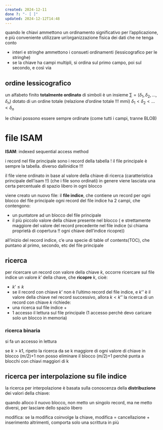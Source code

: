 ```yaml
---
created: 2024-12-11
done ?: "- [ ]"
updated: 2024-12-12T14:48
---
```

quando le chiavi ammettono un ordinamento significativo per l’applicazione, e più conveniente utilizzare un’organizzazione fisica dei dati che ne tenga conto
- interi e stringhe ammettono i consueti ordinamenti (lessicografico per le stringhe)
- se la chiave ha campi multipli, si ordina sul primo campo, poi sul secondo, e così via
## ordine lessicografico
un alfabeto finito **totalmente ordinato** di simboli è un insieme $\sum = ( \delta_{1}, \delta_{2}, \dots, \delta_{n})$ dotato di un ordine totale (relazione d’ordine totale !!! mmi) $\delta_{1} < \delta_{2}< \dots<\delta_{n}$

le chiavi possono essere sempre ordinate (come tutti i campi, tranne BLOB)

# file ISAM
**ISAM**: indexed sequential access method

i record nel file principale sono i record della tabella !
il file principale è sempre la tabella. diverso dallinidice !!!

il file viene ordinato in base al valore della chiave di ricerca (caratteristica principale dell’isam !!) (che i file sono ordinati)
in genere viene lasciata una certa percentuale di spazio libero in ogni blocco

viene creato un nuovo file: il **file indice**, che contiene un record per ogni blocco del file principale
ogni record del file indice ha 2 campi, che contengono:
- un puntatore ad un blocco del file principale
- il più piccolo valore della chiave presente nel blocco ( e strettamente maggiore del valore del record precedente nel file indice (si chiama proprietà di copertura !! ogni chiave dell’indice ricopre))

all’inizio del record indice, c’e una specie di table of contents(TOC), che puntano al primo, secondo, etc del file principale

## ricerca
per ricercare un record con valore della chiave $k$, occorre ricercare sul file indice un valore $k’$ della chave, che **ricopre** $k$, cioè: 
- $k’ ≤ k$
- se il record con chiave $k’$ non è l’ultimo record del file indice, e $k’’$ è il valore della chiave nel record successivo, allora $k < k’’$
la ricerca di un record con chiave $k$ richiede:
- una ricerca sul file indice +
- 1 accesso il lettura sul file principale (1 accesso perchè devo caricare solo un blocco in memoria)
### ricerca binaria
si fa un accesso in lettura

se $k > k1$, ripeto la ricerca da 
se k maggiore di ogni valore di chiave in blocco (m/2)+1 non posso eliminare il blocco (m/2)+1 perchè punta a blocchi con chiavi maggiori di k


## ricerca per interpolazione su file indice
la ricerca per interpolazione è basata sulla conoscenza della **distribuzione** dei valori della chiave:




quando alloco il nuovo blocco, non metto un singolo record, ma ne metto diversi, per lasciare dello spazio libero

modifica: se la modifica coinvolge la chiave, modifica = cancellazione + inserimento
altrimenti, comporta solo una scrittura in più